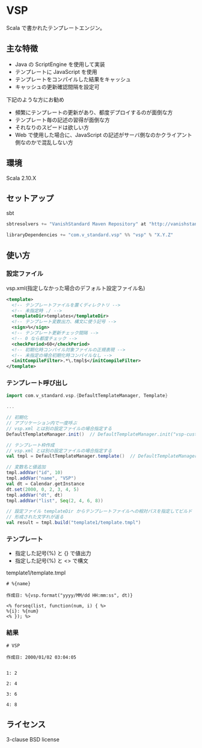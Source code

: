 # VSP

Scala で書かれたテンプレートエンジン。

## 主な特徴

* Java の ScriptEngine を使用して実装
* テンプレートに JavaScript を使用
* テンプレートをコンパイルした結果をキャッシュ
* キャッシュの更新確認間隔を設定可

下記のような方にお勧め
* 頻繁にテンプレートの更新があり、都度デプロイするのが面倒な方
* テンプレート毎の記述の習得が面倒な方
* それなりのスピードは欲しい方
* Web で使用した場合に、JavaScript の記述がサーバ側なのかクライアント側なのかで混乱しない方

## 環境

Scala 2.10.X

## セットアップ

sbt
```scala
sbtresolvers += "VanishStandard Maven Repository" at "http://vanishstandard.github.com/mvn-repo"

libraryDependencies += "com.v_standard.vsp" %% "vsp" % "X.Y.Z"
```

## 使い方

### 設定ファイル

vsp.xml(指定しなかった場合のデフォルト設定ファイル名)

```xml
<template>
  <!-- テンプレートファイルを置くディレクトリ -->
  <!-- 未指定時 ./ -->
  <templateDir>templates</templateDir>
  <!-- テンプレート変数出力、構文に使う記号 -->
  <sign>%</sign>
  <!-- テンプレート更新チェック間隔 -->
  <!-- 0 なら都度チェック -->
  <checkPeriod>60</checkPeriod>
  <!-- 初期化時コンパイル対象ファイルの正規表現 -->
  <!-- 未指定の場合初期化時コンパイルなし -->
  <initCompileFilter>.*\.tmpl$</initCompileFilter>
</template>
```

### テンプレート呼び出し

```scala
import com.v_standard.vsp.{DefaultTemplateManager, Template}

...

// 初期化
// アプリケーション内で一度呼ぶ
// vsp.xml とは別の設定ファイルの場合指定する
DefaultTemplateManager.init()  // DefaultTemplateManager.init("vsp-custom.xml")

// テンプレート枠作成
// vsp.xml とは別の設定ファイルの場合指定する
val tmpl = DefaultTemplateManager.template()  // DefaultTemplateManager.template("vsp-custom.xml)

// 変数名と値追加
tmpl.addVar("id", 10)
tmpl.addVar("name", "VSP")
val dt = Calendar.getInstance
dt.set(2000, 0, 2, 3, 4, 5)
tmpl.addVar("dt", dt)
tmpl.addVar("list", Seq(2, 4, 6, 8))

// 設定ファイル templateDir からテンプレートファイルへの相対パスを指定してビルド
// 形成された文字れが返る
val result = tmpl.build("template1/template.tmpl")
```

### テンプレート

* 指定した記号(%) と {} で値出力
* 指定した記号(%) と <> で構文

template1/template.tmpl

```text
# %{name}

作成日: %{vsp.format("yyyy/MM/dd HH:mm:ss", dt)}

<% forseq(list, function(num, i) { %>
%{i}: %{num}
<% }); %>
```


### 結果

```text
# VSP

作成日: 2000/01/02 03:04:05


1: 2

2: 4

3: 6

4: 8

```

## ライセンス

3-clause BSD license
